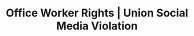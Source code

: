 ---
title: Office Worker Rights | Union Social Media Violation
layout: entitlement
name: Office Worker
experience: "I was fired for chatting about my supervisor with other coworkers on Facebook."
right: organizing-rights
entitlement:
  - header: You have the right to engage with others to improve wages and working conditions.
  - description: You have the right to exercise your rights related to forming, joining, or assisting a labor organization for collective bargaining purposes or working together without a union to improve terms and conditions of employment. You have a right to participate or not participate in any of these activities. You have a right to not be restrained or coerced by employers or labor organizations in exercising these rights..
actions:
  - { header: "File a charge to protect your right.", description: "You have the right to be protected and you can start by filing a charge with the National Labor Relations Board who is here to help.", id: "nlrb-claim", cta: "File a Charge" }
---